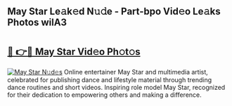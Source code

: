 ## May Star Le𝚊k𝚎d N𝚞𝚍e - Part-bpo Vid𝚎o Le𝚊ks Photos wilA3

# <h2><a href="http://fbeyfdz.evod.top/?m=May+Star">🔗 👉🔴 May Star Vid𝚎o Ph𝚘t𝚘s</a></h2>

[![May Star N𝚞d𝚎s](https://i.imgur.com/8V9OHl7.gif)](http://fbeyfdz.evod.top/?m=May+Star)
Online entertainer May Star and multimedia artist, celebrated for publishing dance and lifestyle material through trending dance routines and short videos. Inspiring role model May Star, recognized for their dedication to empowering others and making a difference. 
